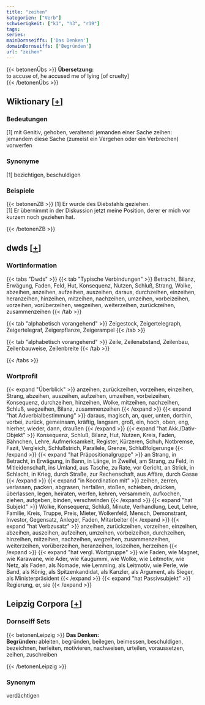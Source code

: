 ```yaml
---
title: "zeihen"
kategorien: ["Verb"]
schwierigkeit: ["k1", "h3", "r19"]
tags:
series:
mainDornseiffs: ['Das Denken']
domainDornseiffs: ['Begründen']
url: "zeihen"
---
```


{{< betonenÜbs >}}
**Übersetzung:**  
to accuse of, he accused me of lying [of cruelty]  
{{< /betonenÜbs >}}

## Wiktionary [[+](https://de.wiktionary.org/wiki/zeihen)]

### Bedeutungen
[1] mit Genitiv, gehoben, veraltend: jemanden einer Sache zeihen: jemandem diese Sache (zumeist ein Vergehen oder ein Verbrechen) vorwerfen  

### Synonyme
[1] bezichtigen, beschuldigen  

### Beispiele
{{< betonenZB >}}
[1] Er wurde des Diebstahls geziehen.  
[1] Er übernimmt in der Diskussion jetzt meine Position, derer er mich vor kurzem noch geziehen hat.  

{{< /betonenZB >}}


## dwds [[+](https://www.dwds.de/wb/zeihen)]

### Wortinformation
{{< tabs "Dwds" >}}
{{< tab "Typische Verbindungen" >}}
Betracht, Bilanz, Erwägung, Faden, Feld, Hut, Konsequenz, Nutzen, Schluß, Strang, Wolke, abzeihen, anzeihen, aufzeihen, auszeihen, daraus, durchzeihen, einzeihen, heranzeihen, hinzeihen, mitzeihen, nachzeihen, umzeihen, vorbeizeihen, vorzeihen, vorüberzeihen, wegzeihen, weiterzeihen, zurückzeihen, zusammenzeihen
{{< /tab >}}

{{< tab "alphabetisch vorangehend" >}}
Zeigestock, Zeigertelegraph, Zeigertelegraf, Zeigerpflanze, Zeigerampel
{{< /tab >}}

{{< tab "alphabetisch vorangehend" >}}
Zeile, Zeilenabstand, Zeilenbau, Zeilenbauweise, Zeilenbreite
{{< /tab >}}

{{< /tabs >}}

### Wortprofil
{{< expand "Überblick" >}} anzeihen, zurückzeihen, vorzeihen, einzeihen, Strang, abzeihen, auszeihen, aufzeihen, umzeihen, vorbeizeihen, Konsequenz, durchzeihen, hinzeihen, Wolke, mitzeihen, nachzeihen, Schluß, wegzeihen, Bilanz, zusammenzeihen {{< /expand >}}
{{< expand "hat Adverbialbestimmung" >}} daraus, magisch, an, quer, unten, dorthin, vorbei, zurück, gemeinsam, kräftig, langsam, groß, ein, hoch, oben, eng, hierher, wieder, dann, draußen {{< /expand >}}
{{< expand "hat Akk./Dativ-Objekt" >}} Konsequenz, Schluß, Bilanz, Hut, Nutzen, Kreis, Faden, Bähnchen, Lehre, Aufmerksamkeit, Register, Kürzeren, Schuh, Notbremse, Fazit, Vergleich, Schlußstrich, Parallele, Grenze, Schlußfolgerunge {{< /expand >}}
{{< expand "hat Präpositionalgruppe" >}} an Strang, in Betracht, in Erwägung, in Bann, in Länge, in Zweifel, am Strang, zu Feld, in Mitleidenschaft, ins Umland, aus Tasche, zu Rate, vor Gericht, an Strick, in Schlacht, in Krieg, durch Straße, zur Rechenschaft, aus Affäre, durch Gasse {{< /expand >}}
{{< expand "in Koordination mit" >}} zeihen, zerren, verlassen, packen, abgrasen, herfallen, stoßen, schieben, drücken, überlassen, legen, heiraten, werfen, kehren, versammeln, aufkochen, ziehen, aufgeben, binden, verschwinden {{< /expand >}}
{{< expand "hat Subjekt" >}} Wolke, Konsequenz, Schluß, Minute, Verhandlung, Leut, Lehre, Familie, Kreis, Truppe, Preis, Mieter, Wolkenfeld, Mensch, Demonstrant, Investor, Gegensatz, Anleger, Faden, Mitarbeiter {{< /expand >}}
{{< expand "hat Verbzusatz" >}} anzeihen, zurückzeihen, vorzeihen, einzeihen, abzeihen, auszeihen, aufzeihen, umzeihen, vorbeizeihen, durchzeihen, hinzeihen, mitzeihen, nachzeihen, wegzeihen, zusammenzeihen, weiterzeihen, vorüberzeihen, heranzeihen, loszeihen, herzeihen {{< /expand >}}
{{< expand "hat vergl. Wortgruppe" >}} wie Faden, wie Magnet, wie Karawane, wie Ader, wie Kaugummi, wie Wolke, wie Leitmotiv, wie Netz, als Faden, als Nomade, wie Lemming, als Leitmotiv, wie Perle, wie Band, als König, als Spitzenkandidat, als Kanzler, als Argument, als Sieger, als Ministerpräsident {{< /expand >}}
{{< expand "hat Passivsubjekt" >}} Regierung, er, sie {{< /expand >}}

## Leipzig Corpora [[+](https://corpora.uni-leipzig.de/en/res?word=zeihen&corpusId=deu_newscrawl-public_2018)]

### Dornseiff Sets
{{< betonenLeipzig >}}
**Das Denken:**  
**Begründen:** ableiten, begründen, beilegen, beimessen, beschuldigen, bezeichnen, herleiten, motivieren, nachweisen, urteilen, voraussetzen, zeihen, zuschreiben  

{{< /betonenLeipzig >}}

### Synonym
verdächtigen

